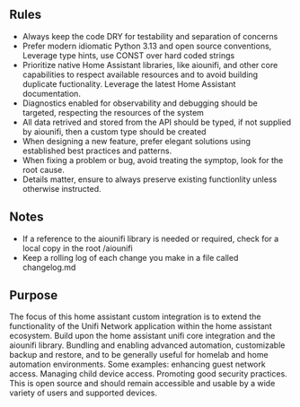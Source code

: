 ## Rules

- Always keep the code DRY for testability and separation of concerns
- Prefer modern idiomatic Python 3.13 and open source conventions, Leverage type hints, use CONST over hard coded strings
- Prioritize native Home Assistant libraries, like aiounifi, and other core capabilities to respect available resources and to avoid building duplicate fuctionality. Leverage the latest Home Assistant documentation.
- Diagnostics enabled for observability and debugging should be targeted, respecting the resources of the system
- All data retrived and stored from the API should be typed, if not supplied by aiounifi, then a custom type should be created
- When designing a new feature, prefer elegant solutions using established best practices and patterns.
- When fixing a problem or bug, avoid treating the symptop, look for the root cause.
- Details matter, ensure to always preserve existing functionlity unless otherwise instructed.

## Notes

- If a reference to the aiounifi library is needed or required, check for a local copy in the root /aiounifi
- Keep a rolling log of each change you make in a file called changelog.md

## Purpose

The focus of this home assistant custom integration is to extend the functionality of the Unifi Network application within the home assistant ecosystem. Build upon the home assistant unifi core integration and the aiounifi library. Bundling and enabling advanced automation, customizable backup and restore, and to be generally useful for homelab and home automation environments. Some examples: enhancing guest network access. Managing child device access. Promoting good security practices. This is open source and should remain accessible and usable by a wide variety of users and supported devices.
